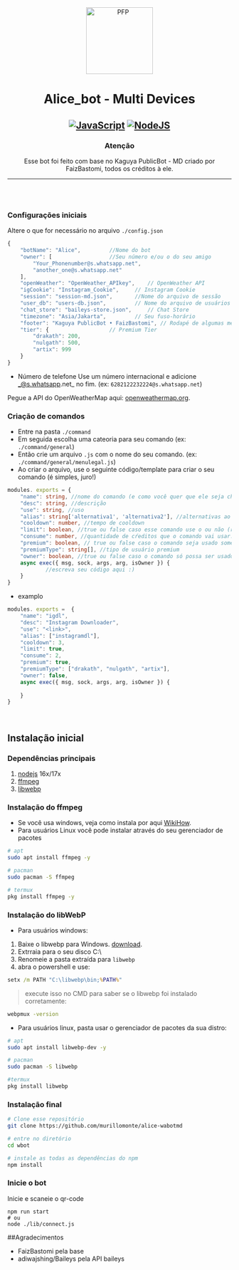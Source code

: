 <div align="center">
<img src="https://telegra.ph/file/3516d26e40789fb12827e.jpg" width="150" height="150" border="0" alt="PFP">

# Alice_bot - Multi Devices

## [![JavaScript](https://img.shields.io/badge/JavaScript-d6cc0f?style=for-the-badge&logo=javascript&logoColor=white)](https://javascript.com) [![NodeJS](https://img.shields.io/badge/Node.js-43853D?style=for-the-badge&logo=node.js&logoColor=white)](https://nodejs.org/)

### Atenção 
Esse bot foi feito com base no <a src="https://github.com/FaizBastomi/wbot">Kaguya PublicBot - MD</a> criado por <a src="https://github.com/FaizBastomi">FaizBastomi</a>,   todos os créditos à ele.
<hr>

</div><br />
<br />

### Configurações iniciais
Altere o que for necessário no arquivo `./config.json`   <br />
```ts
{
    "botName": "Alice",			//Nome do bot
    "owner": [					//Seu número e/ou o do seu amigo
        "Your_Phonenumber@s.whatsapp.net",
        "another_one@s.whatsapp.net"
    ],
    "openWeather": "OpenWeather_APIkey",	// OpenWeather API
    "igCookie": "Instagram_Cookie",		// Instagram Cookie
    "session": "session-md.json",		//Nome do arquivo de sessão
    "user_db": "users-db.json",			// Nome do arquivo de usuários
    "chat_store": "baileys-store.json",		// Chat Store
    "timezone": "Asia/Jakarta",			// Seu fuso-horário
    "footer": "Kaguya PublicBot • FaizBastomi",	// Rodapé de algumas mensagens
    "tier": {					// Premium Tier
        "drakath": 200,
        "nulgath": 500,
        "artix": 999
    }
}
```
- Número de telefone
Use um número internacional e adicione  _@s.whatsapp.net_ no fim. (ex: `6282122232224@s.whatsapp.net`)

Pegue a API do OpenWeatherMap aqui: [openweathermap.org](https://openweathermap.org).

### Criação de comandos
- Entre na pasta `./command`
- Em seguida escolha uma cateoria para seu comando (ex: `./command/general`)
- Então crie um arquivo `.js` com o nome do seu comando.  (ex: `./command/general/menulegal.js`)
- Ao criar o arquivo, use o seguinte código/template para criar o seu comando (é simples, juro!)

```ts
modules. exports = {
	"name": string, //nome do comando (e como você quer que ele seja chamado. ex: /menulegal)
	"desc": string, //descrição
	"use": string, //uso
	"alias": string['alternativa1', 'alternativa2'], //alternativas ao comando. ex: /menutop ou /menumassa
	"cooldown": number, //tempo de cooldown
	"limit": boolean, //true ou false caso esse comando use o ou não (respectivamente) "crédito" de uso do bot.
	"consume": number, //quantidade de cŕeditos que o comando vai usar.
	"premium": boolean, // true ou false caso o comando seja usado somente ṕor usuários premium
	"premiumType": string[], //tipo de usuário premium
	"owner": boolean, //true ou false caso o comando só possa ser usado pelo dono
	async exec({ msg, sock, args, arg, isOwner }) {
			//escreva seu código aqui :)
	}
}
```
- examplo
```ts
modules. exports =  {
	"name": "igdl",
	"desc": "Instagram Downloader",
	"use": "<link>",
	"alias": ["instagramdl"],
	"cooldown": 3,
	"limit": true,
	"consume": 2,
	"premium": true,
	"premiumType": ["drakath", "nulgath", "artix"],
	"owner": false,
	async exec({ msg, sock, args, arg, isOwner }) { 
	
	}
}
``` 
</br>

## Instalação inicial
### Dependências principais
1. [nodejs](https://nodejs.org/en/download) 16x/17x
2. [ffmpeg](https://ffmpeg.org)
3. [libwebp](https://developers.google.com/speed/webp/download)

### Instalação do ffmpeg
- Se você usa windows, veja como instala por aqui [WikiHow](https://www.wikihow.com/Install-FFmpeg-on-Windows).<br />
- Para usuários Linux você pode instalar através do seu gerenciador de pacotes

```bash
# apt
sudo apt install ffmpeg -y

# pacman
sudo pacman -S ffmpeg

# termux
pkg install ffmpeg -y
```

### Instalação do libWebP
- Para usuários windows: 
1. Baixe o libwebp para Windows. [download](https://developers.google.com/speed/webp/download).
2. Extrraia para o seu disco C:\
3. Renomeie a pasta extraída para `libwebp`
4. abra o powershell e use:
```cmd
setx /m PATH "C:\libwebp\bin;%PATH%"
```
> execute isso no CMD para saber se o libwebp foi instalado corretamente:
```cmd
webpmux -version
```

- Para usuários linux, pasta usar o gerenciador de pacotes da sua distro: 

```bash
# apt
sudo apt install libwebp-dev -y

# pacman
sudo pacman -S libwebp

#termux
pkg install libwebp
```

### Instalação final
```bash
# Clone esse repositório
git clone https://github.com/murillomonte/alice-wabotmd

# entre no diretório
cd wbot

# instale as todas as dependências do npm
npm install
```

### Inicie o bot
Inicie e scaneie o qr-code
```
npm run start
# ou
node ./lib/connect.js
```

##Agradecimentos
- <a src="https://github.com/FaizBastomi">FaizBastomi</a> pela base
- <a src="https://github.com/adiwajshing/Baileys">adiwajshing/Baileys</a> pela API baileys
